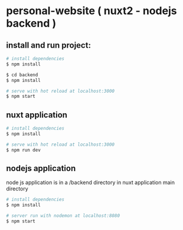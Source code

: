 # personal-website  ( nuxt2 - nodejs backend )

## install and run project:
```bash
# install dependencies
$ npm install

$ cd backend
$ npm install

# serve with hot reload at localhost:3000
$ npm start
```

## nuxt application
```bash
# install dependencies
$ npm install

# serve with hot reload at localhost:3000
$ npm run dev
```

## nodejs application
node js application is in a /backend directory in nuxt application main directory
```bash
# install dependencies
$ npm install

# server run with nodemon at localhost:8080
$ npm start
```
